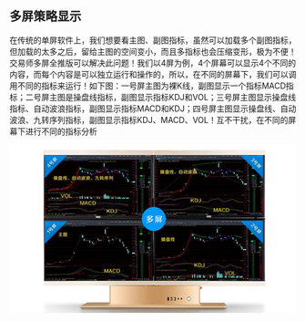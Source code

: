## 多屏策略显示

在传统的单屏软件上，我们想要看主图、副图指标，虽然可以加载多个副图指标，但加载的太多之后，留给主图的空间变小，而且多指标也会压缩变形，极为不便！交易师多屏全推版可以解决此问题！我们以4屏为例，4个屏幕可以显示4个不同的内容，而每个内容是可以独立运行和操作的，所以，在不同的屏幕下，我们可以调用不同的指标来运行！如下图：一号屏主图为裸K线，副图显示一个指标MACD指标；二号屏主图是操盘线指标，副图显示指标KDJ和VOL；三号屏主图显示操盘线指标、自动波浪指标，副图显示指标MACD和KDJ；四号屏主图显示操盘线、自动波浪、九转序列指标，副图显示指标KDJ、MACD、VOL！互不干扰，在不同的屏幕下进行不同的指标分析

![](/assets/1671.jpg)